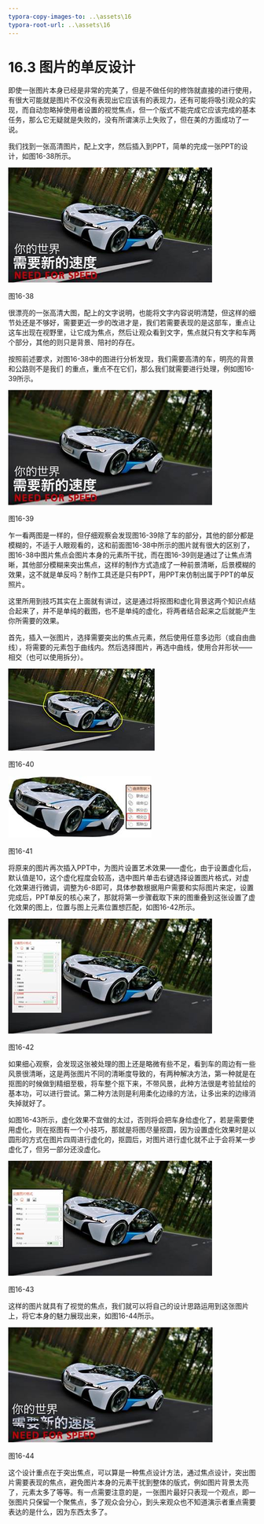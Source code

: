 ```yaml
---
typora-copy-images-to: ..\assets\16
typora-root-url: ..\assets\16
---
```


# 16.3  图片的单反设计

即使一张图片本身已经是非常的完美了，但是不做任何的修饰就直接的进行使用，有很大可能就是图片不仅没有表现出它应该有的表现力，还有可能将吸引观众的实现，而自动忽略掉使用者设置的视觉焦点，但一个版式不能完成它应该完成的基本任务，那么它无疑就是失败的，没有所谓演示上失败了，但在美的方面成功了一说。

我们找到一张高清图片，配上文字，然后插入到PPT，简单的完成一张PPT的设计，如图16-38所示。

![img](../../.gitbook/assets/image040%20%282%29.jpg)

图16-38

很漂亮的一张高清大图，配上的文字说明，也能将文字内容说明清楚，但这样的细节处还是不够好，需要更近一步的改进才是，我们若需要表现的是这部车，重点让这车出现在视野里，让它成为焦点，然后让观众看到文字，焦点就只有文字和车两个部分，其他的则只是背景、陪衬的存在。

按照前述要求，对图16-38中的图进行分析发现，我们需要高清的车，明亮的背景和公路则不是我们 的重点，重点不在它们，那么我们就需要进行处理，例如图16-39所示。

![img](../../.gitbook/assets/image041%20%281%29.jpg)

图16-39

乍一看两图是一样的，但仔细观察会发现图16-39除了车的部分，其他的部分都是模糊的，不适于人眼观看的，这和前面图16-38中所示的图片就有很大的区别了，图16-38中图片焦点会图片本身的元素所干扰，而在图16-39则是通过了让焦点清晰，其他部分模糊来突出焦点，这样的制作方式造成了一种前景清晰，后景模糊的效果，这不就是单反吗？制作工具还是只有PPT，用PPT来仿制出属于PPT的单反照片。

这里所用到技巧其实在上面就有讲过，这是通过将抠图和虚化背景这两个知识点结合起来了，并不是单纯的截图，也不是单纯的虚化，将两者结合起来之后就能产生你所需要的效果。

首先，插入一张图片，选择需要突出的焦点元素，然后使用任意多边形（或自由曲线），将需要的元素包于曲线内。然后选择图片，再选中曲线，使用合并形状——相交（也可以使用拆分）。

![img](../../.gitbook/assets/image042%20%285%29.jpg)

图16-40

![img](../../.gitbook/assets/image043%20%285%29.jpg)

图16-41

将原来的图片再次插入PPT中，为图片设置艺术效果——虚化，由于设置虚化后，默认值是10，这个虚化程度会较高，选中图片单击右键选择设置图片格式，对虚化效果进行微调，调整为6-8即可，具体参数根据用户需要和实际图片来定，设置完成后，PPT单反的核心来了，那就将第一步骤截取下来的图重叠到这张设置了虚化效果的图上，位置与图上元素位置想匹配，如图16-42所示。

![img](../../.gitbook/assets/image044%20%285%29.jpg)

图16-42

如果细心观察，会发现这张被处理的图上还是略微有些不足，看到车的周边有一些风景很清晰，这是两张图片不同的清晰度导致的，有两种解决方法，第一种就是在抠图的时候做到精细至极，将车整个抠下来，不带风景，此种方法很是考验鼠绘的基本功，可以进行尝试。第二种方法则是利用柔化边缘的方法，让多出来的边缘消失掉就好了。

如图16-43所示，虚化效果不宜做的太过，否则将会把车身给虚化了，若是需要使用虚化，则在抠图有一个小技巧，那就是将图尽量抠圆，因为设置虚化效果时是以圆形的方式在图片四周进行虚化的，抠圆后，对图片进行虚化就不止于会将某一步虚化了，但另一部分还没虚化。

![img](../../.gitbook/assets/image045.jpg)

图16-43

这样的图片就具有了视觉的焦点，我们就可以将自己的设计思路运用到这张图片上，将它本身的魅力展现出来，如图16-44所示。

![img](../../.gitbook/assets/image046%20%287%29.jpg)

图16-44

这个设计重点在于突出焦点，可以算是一种焦点设计方法，通过焦点设计，突出图片需要表现的焦点，避免图片本身的元素干扰到整体的版式，例如图片背景太亮了，元素太多了等等。有一点需要注意的是，一张图片最好只表现一个观点，即一张图片只保留一个聚焦点，多了观众会分心，到头来观众也不知道演示者重点需要表达的是什么，因为东西太多了。

